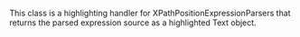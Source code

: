 This class is a highlighting handler for XPathPositionExpressionParsers that returns the parsed expression source as a highlighted Text object.
